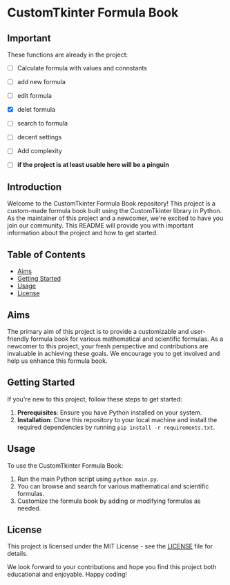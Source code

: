 # CustomTkinter Formula Book

## Important
These functions are already in the project:
- [ ] Calculate formula with values and connstants
- [ ] add new formula
- [ ] edit formula
- [X] delet formula
- [ ] search to formula
- [ ] decent settings
- [ ] Add complexity
- [ ] **if the project is at least usable here will be a pinguin**


## Introduction
Welcome to the CustomTkinter Formula Book repository! This project is a custom-made formula book built using the CustomTkinter library in Python. As the maintainer of this project and a newcomer, we're excited to have you join our community. This README will provide you with important information about the project and how to get started.


## Table of Contents
- [Aims](#aims)
- [Getting Started](#getting-started)
- [Usage](#usage)
- [License](#license)

## Aims
The primary aim of this project is to provide a customizable and user-friendly formula book for various mathematical and scientific formulas. As a newcomer to this project, your fresh perspective and contributions are invaluable in achieving these goals. We encourage you to get involved and help us enhance this formula book.


## Getting Started
If you're new to this project, follow these steps to get started:

1. **Prerequisites**: Ensure you have Python installed on your system.
2. **Installation**: Clone this repository to your local machine and install the required dependencies by running `pip install -r requirements.txt`.

## Usage
To use the CustomTkinter Formula Book:

1. Run the main Python script using `python main.py`.
2. You can browse and search for various mathematical and scientific formulas.
3. Customize the formula book by adding or modifying formulas as needed.


## License
This project is licensed under the MIT License - see the [LICENSE](LICENSE) file for details.

We look forward to your contributions and hope you find this project both educational and enjoyable. Happy coding!
